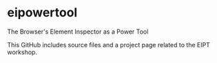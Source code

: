 eipowertool
===========

The Browser's Element Inspector as a Power Tool

This GitHub includes source files and a project page related to the EIPT workshop.
